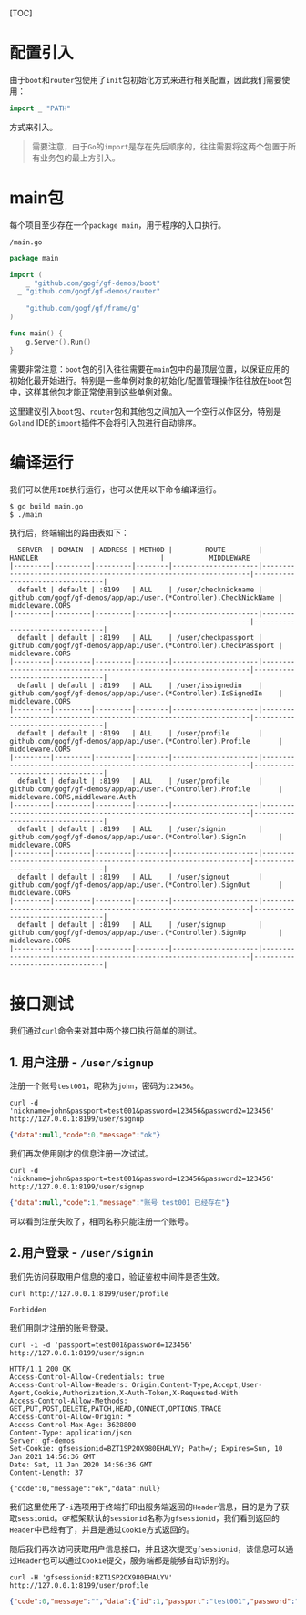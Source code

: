 [TOC]

# 配置引入

由于`boot`和`router`包使用了`init`包初始化方式来进行相关配置，因此我们需要使用：
```go
import _ "PATH"
```
方式来引入。

> 需要注意，由于`Go`的`import`是存在先后顺序的，往往需要将这两个包置于所有业务包的最上方引入。

# main包

每个项目至少存在一个`package main`，用于程序的入口执行。

`/main.go`
```go
package main

import (
	_ "github.com/gogf/gf-demos/boot"
  _ "github.com/gogf/gf-demos/router"
  
	"github.com/gogf/gf/frame/g"
)

func main() {
	g.Server().Run()
}
```

需要非常注意：`boot`包的引入往往需要在`main`包中的最顶层位置，以保证应用的初始化最开始进行。特别是一些单例对象的初始化/配置管理操作往往放在`boot`包中，这样其他包才能正常使用到这些单例对象。

这里建议引入`boot`包、`router`包和其他包之间加入一个空行以作区分，特别是`Goland` IDE的`import`插件不会将引入包进行自动排序。

# 编译运行
我们可以使用`IDE`执行运行，也可以使用以下命令编译运行。
```shell
$ go build main.go
$ ./main
```
执行后，终端输出的路由表如下：
```
  SERVER  | DOMAIN  | ADDRESS | METHOD |        ROUTE        |                              HANDLER                              |           MIDDLEWARE             
|---------|---------|---------|--------|---------------------|-------------------------------------------------------------------|---------------------------------|
  default | default | :8199   | ALL    | /user/checknickname | github.com/gogf/gf-demos/app/api/user.(*Controller).CheckNickName | middleware.CORS                  
|---------|---------|---------|--------|---------------------|-------------------------------------------------------------------|---------------------------------|
  default | default | :8199   | ALL    | /user/checkpassport | github.com/gogf/gf-demos/app/api/user.(*Controller).CheckPassport | middleware.CORS                  
|---------|---------|---------|--------|---------------------|-------------------------------------------------------------------|---------------------------------|
  default | default | :8199   | ALL    | /user/issignedin    | github.com/gogf/gf-demos/app/api/user.(*Controller).IsSignedIn    | middleware.CORS                  
|---------|---------|---------|--------|---------------------|-------------------------------------------------------------------|---------------------------------|
  default | default | :8199   | ALL    | /user/profile       | github.com/gogf/gf-demos/app/api/user.(*Controller).Profile       | middleware.CORS                  
|---------|---------|---------|--------|---------------------|-------------------------------------------------------------------|---------------------------------|
  default | default | :8199   | ALL    | /user/profile       | github.com/gogf/gf-demos/app/api/user.(*Controller).Profile       | middleware.CORS,middleware.Auth  
|---------|---------|---------|--------|---------------------|-------------------------------------------------------------------|---------------------------------|
  default | default | :8199   | ALL    | /user/signin        | github.com/gogf/gf-demos/app/api/user.(*Controller).SignIn        | middleware.CORS                  
|---------|---------|---------|--------|---------------------|-------------------------------------------------------------------|---------------------------------|
  default | default | :8199   | ALL    | /user/signout       | github.com/gogf/gf-demos/app/api/user.(*Controller).SignOut       | middleware.CORS                  
|---------|---------|---------|--------|---------------------|-------------------------------------------------------------------|---------------------------------|
  default | default | :8199   | ALL    | /user/signup        | github.com/gogf/gf-demos/app/api/user.(*Controller).SignUp        | middleware.CORS                  
|---------|---------|---------|--------|---------------------|-------------------------------------------------------------------|---------------------------------|
```

# 接口测试

我们通过`curl`命令来对其中两个接口执行简单的测试。

## 1. 用户注册 - `/user/signup`
注册一个账号`test001`，昵称为`john`，密码为`123456`。
```shell
curl -d 'nickname=john&passport=test001&password=123456&password2=123456' http://127.0.0.1:8199/user/signup
```
```json
{"data":null,"code":0,"message":"ok"}
```
我们再次使用刚才的信息注册一次试试。
```shell
curl -d 'nickname=john&passport=test001&password=123456&password2=123456' http://127.0.0.1:8199/user/signup
```
```json
{"data":null,"code":1,"message":"账号 test001 已经存在"}
```
可以看到注册失败了，相同名称只能注册一个账号。

## 2.用户登录 - `/user/signin`
我们先访问获取用户信息的接口，验证鉴权中间件是否生效。
```shell
curl http://127.0.0.1:8199/user/profile
```
```
Forbidden
```
我们用刚才注册的账号登录。
```shell
curl -i -d 'passport=test001&password=123456' http://127.0.0.1:8199/user/signin
```
```
HTTP/1.1 200 OK
Access-Control-Allow-Credentials: true
Access-Control-Allow-Headers: Origin,Content-Type,Accept,User-Agent,Cookie,Authorization,X-Auth-Token,X-Requested-With
Access-Control-Allow-Methods: GET,PUT,POST,DELETE,PATCH,HEAD,CONNECT,OPTIONS,TRACE
Access-Control-Allow-Origin: *
Access-Control-Max-Age: 3628800
Content-Type: application/json
Server: gf-demos
Set-Cookie: gfsessionid=BZT1SP2OX980EHALYV; Path=/; Expires=Sun, 10 Jan 2021 14:56:36 GMT
Date: Sat, 11 Jan 2020 14:56:36 GMT
Content-Length: 37

{"code":0,"message":"ok","data":null}
```
我们这里使用了`-i`选项用于终端打印出服务端返回的`Header`信息，目的是为了获取`sessionid`。`GF`框架默认的`sessionid`名称为`gfsessionid`，我们看到返回的`Header`中已经有了，并且是通过`Cookie`方式返回的。

随后我们再次访问获取用户信息接口，并且这次提交`gfsessionid`，该信息可以通过`Header`也可以通过`Cookie`提交，服务端都是能够自动识别的。

```shell
curl -H 'gfsessionid:BZT1SP2OX980EHALYV' http://127.0.0.1:8199/user/profile
```

```json
{"code":0,"message":"","data":{"id":1,"passport":"test001","password":"123456","nickname":"john","create_time":"2020-01-10 23:51:41"}}
```

